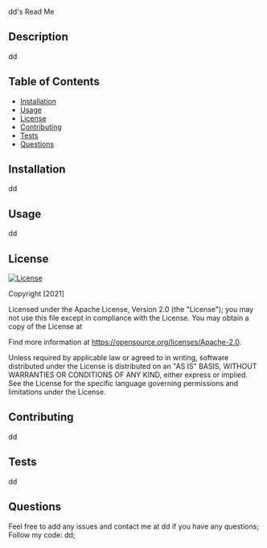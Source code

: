 dd's Read Me
    
## Description 
    
dd
    
## Table of Contents
- [Installation](#installation)
- [Usage](#usage)
- [License](#license)
- [Contributing](#contributing)
- [Tests](#tests)
- [Questions](#questions)
    
## Installation
    
dd
    
## Usage 
    
dd
    
## License
    

[![License](https://img.shields.io/badge/License-Apache_2.0-blue.svg)](https://opensource.org/licenses/Apache-2.0)

Copyright [2021] 

Licensed under the Apache License, Version 2.0 (the "License");
you may not use this file except in compliance with the License.
You may obtain a copy of the License at

Find more information at https://opensource.org/licenses/Apache-2.0.

Unless required by applicable law or agreed to in writing, software
distributed under the License is distributed on an "AS IS" BASIS,
WITHOUT WARRANTIES OR CONDITIONS OF ANY KIND, either express or implied.
See the License for the specific language governing permissions and
limitations under the License.
    
## Contributing
    
dd
    
## Tests
    
dd
    
## Questions
    
Feel free to add any issues and contact me at dd if you have any questions;
Follow my code: dd;
    
